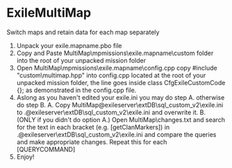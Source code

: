 # ExileMultiMap
Switch maps and retain data for each map separately
1. Unpack your exile.mapname.pbo file
2. Copy and Paste MultiMap\mpmissions\exile.mapname\custom folder into the root of your unpacked mission folder
3. Open MultiMap\mpmissions\exile.mapname\config.cpp copy #include "custom\multimap.hpp" into config.cpp located at the root of your unpacked mission folder, the line goes inside class CfgExileCustomCode {}; as demonstrated in the config.cpp file.
4. Aslong as you haven't edited your exile.ini you may do step A. otherwise do step B.
	A. Copy MultiMap\@exileserver\extDB\sql_custom_v2\exile.ini to .\@exileserver\extDB\sql_custom_v2\exile.ini and overwrite it.
	B. (ONLY if you didn't do option A.) Open MultiMap\changes.txt and search for the text in each bracket (e.g. [getClanMarkers]) in .\@exileserver\extDB\sql_custom_v2\exile.ini and compare the queries and make appropriate changes. Repeat this for each [QUERYCOMMAND]
5. Enjoy!
